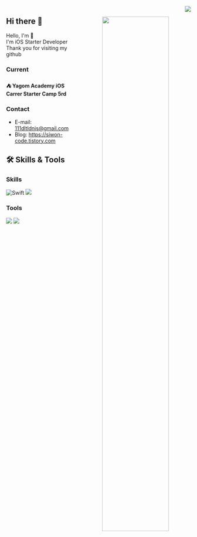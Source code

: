 

<img src="https://komarev.com/ghpvc/?username=saafaaari&amp;&amp;style=flat-square" align="right">

<div align="center">
  
<img align="right" width="60%" src="https://github-readme-stats.vercel.app/api?username=saafaaari&show_icons=true&theme=github_dark&hide="/>

  <div align="left">
    
## Hi there 👋
Hello, I'm  🧐<br>
I'm iOS Starter Developer<br>
Thank you for visiting my github<br>
  
### Current
#### ⛺️ Yagom Academy iOS Carrer Starter Camp 5rd

### Contact
- E-mail: 111dltldnjs@gmail.com
- Blog: https://siwon-code.tistory.com
    
## 🛠 Skills & Tools

### Skills
![Swift](https://img.shields.io/badge/Swift-FA7343?style=flat-square&logo=Swift&logoColor=white) 
<img src="https://img.shields.io/badge/-iOS-%23000000?logo=Apple&logoColor=white"/>


### Tools
<img src="https://img.shields.io/badge/GitHub-181717?style=flat-square&logo=github&logoColor=white"/>
<img src="https://img.shields.io/badge/Git-F05032?style=flat-square&logo=Git&logoColor=white"/>
  
